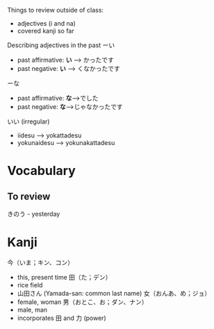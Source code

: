 Things to review outside of class:
- adjectives (i and na)
- covered kanji so far

Describing adjectives in the past
ーい
- past affirmative: **い** --> かったです
- past negative: **い** --> くなかったです

ーな
- past affirmative: **な**-->でした
- past negative: **な**-->じゃなかったです

いい (irregular)
- iidesu --> yokattadesu
- yokunaidesu --> yokunakattadesu

# Vocabulary
## To review
きのう - yesterday

# Kanji
今（いま；キン、コン）
- this, present time
田（た；デン）
- rice field
- 山田さん (Yamada-san: common last name)
女（おんあ、め；ジョ）
- female, woman
男（おとこ、お；ダン、ナン）
- male, man
- incorporates 田 and 力 (power)